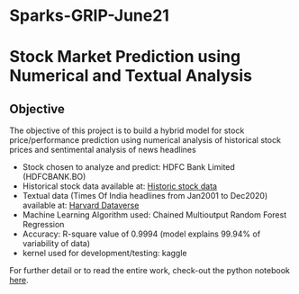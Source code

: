 # Sparks-GRIP-June21
# Stock Market Prediction using Numerical and Textual Analysis
## Objective
The objective of this project is to build a hybrid model for stock price/performance prediction using numerical analysis of historical stock prices and sentimental analysis of news headlines  
  
+ Stock chosen to analyze and predict: HDFC Bank Limited (HDFCBANK.BO)  
+ Historical stock data available at: [Historic stock data](https://finance.yahoo.com/quote/HDFCBANK.NS/history?p=HDFCBANK.NS)  
+ Textual data (Times Of India headlines from Jan2001 to Dec2020) available at: [Harvard Dataverse](https://bit.ly/36fFPI6)  
+ Machine Learning Algorithm used: Chained Multioutput Random Forest Regression  
+ Accuracy: R-square value of 0.9994 (model explains 99.94% of variability of data)
+ kernel used for development/testing: kaggle
  
For further detail or to read the entire work, check-out the python notebook [here](https://github.com/Lord-DVD/Sparks-GRIP-June21/blob/main/stock-market-prediction-using-nlp-and-ts-analysis.ipynb).
